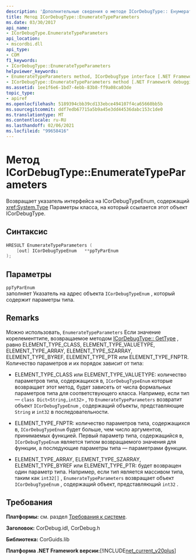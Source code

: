 ```yaml
---
description: 'Дополнительные сведения о методе ICorDebugType:: Енумератетипепараметерс'
title: Метод ICorDebugType::EnumerateTypeParameters
ms.date: 03/30/2017
api_name:
- ICorDebugType.EnumerateTypeParameters
api_location:
- mscordbi.dll
api_type:
- COM
f1_keywords:
- ICorDebugType::EnumerateTypeParameters
helpviewer_keywords:
- EnumerateTypeParameters method, ICorDebugType interface [.NET Framework debugging]
- ICorDebugType::EnumerateTypeParameters method [.NET Framework debugging]
ms.assetid: 1ee1f6e6-1bd7-4ebb-83b8-ff9a08ca03de
topic_type:
- apiref
ms.openlocfilehash: 5189394cbb39cd133ebce494107f4ca65660bb5b
ms.sourcegitcommit: ddf7edb67715a5b9a45e3dd44536dabc153c1de0
ms.translationtype: MT
ms.contentlocale: ru-RU
ms.lasthandoff: 02/06/2021
ms.locfileid: "99658416"
---
```

# <a name="icordebugtypeenumeratetypeparameters-method"></a>Метод ICorDebugType::EnumerateTypeParameters

Возвращает указатель интерфейса на ICorDebugTypeEnum, содержащий <xref:System.Type> Параметры класса, на который ссылается этот объект ICorDebugType.  
  
## <a name="syntax"></a>Синтаксис  
  
```cpp  
HRESULT EnumerateTypeParameters (  
    [out] ICorDebugTypeEnum   **ppTyParEnum  
);  
```  
  
## <a name="parameters"></a>Параметры  

 `ppTyParEnum`  
 заполняет Указатель на адрес объекта `ICorDebugTypeEnum` , который содержит параметры типа.  
  
## <a name="remarks"></a>Remarks  

 Можно использовать, `EnumerateTypeParameters` Если значение корелементтипе, возвращаемое методом [ICorDebugType:: GetType](icordebugtype-gettype-method.md) , равно ELEMENT_TYPE_CLASS, ELEMENT_TYPE_VALUETYPE, ELEMENT_TYPE_ARRAY, ELEMENT_TYPE_SZARRAY, ELEMENT_TYPE_BYREF, ELEMENT_TYPE_PTR или ELEMENT_TYPE_FNPTR. Количество параметров и их порядок зависит от типа:  
  
- ELEMENT_TYPE_CLASS или ELEMENT_TYPE_VALUETYPE: количество параметров типа, содержащихся в, `ICorDebugTypeEnum` которые возвращает этот метод, будет зависеть от числа формальных параметров типа для соответствующего класса. Например, если тип — `class Dict<String,int32>` , то `EnumerateTypeParameters` возвратит объект `ICorDebugTypeEnum` , содержащий объекты, представляющие `String` и `int32` в последовательности.  
  
- ELEMENT_TYPE_FNPTR: количество параметров типа, содержащихся в, `ICorDebugTypeEnum` будет больше, чем число аргументов, принимаемых функцией. Первый параметр типа, содержащийся в, `ICorDebugTypeEnum` является типом возвращаемого значения для функции, а последующие параметры типа — параметрами функции.  
  
- ELEMENT_TYPE_ARRAY, ELEMENT_TYPE_SZARRAY, ELEMENT_TYPE_BYREF или ELEMENT_TYPE_PTR: будет возвращен один параметр типа. Например, если тип является массивом типа, таким как `int32[]` , `EnumerateTypeParameters` возвращает объект `ICorDebugTypeEnum` , содержащий объект, представляющий `int32` .  
  
## <a name="requirements"></a>Требования  

 **Платформы:** см. раздел [Требования к системе](../../get-started/system-requirements.md).  
  
 **Заголовок:** CorDebug.idl, CorDebug.h  
  
 **Библиотека:** CorGuids.lib  
  
 **Платформа .NET Framework версии:**[!INCLUDE[net_current_v20plus](../../../../includes/net-current-v20plus-md.md)]
